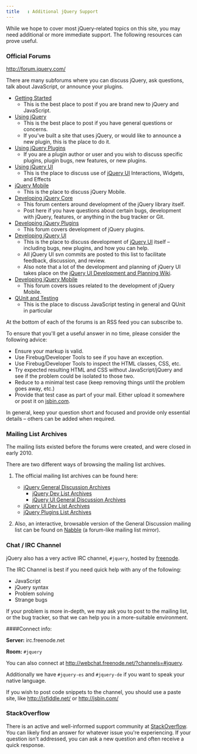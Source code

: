 ```yaml
---
title   : Additional jQuery Support
---
```


While we hope to cover most jQuery-related topics on this site, you may need additional or more immediate support. The following resources can prove useful.

### Official Forums

http://forum.jquery.com/

There are many subforums where you can discuss jQuery, ask questions, talk about JavaScript, or announce your plugins.

* [Getting Started](http://forum.jquery.com/getting-started)
  * This is the best place to post if you are brand new to jQuery and JavaScript.
* [Using jQuery](http://forum.jquery.com/using-jquery)
  * This is the best place to post if you have general questions or concerns.
  * If you've built a site that uses jQuery, or would like to announce a new plugin, this is the place to do it.
* [Using jQuery Plugins](http://forum.jquery.com/using-jquery-plugins)
  * If you are a plugin author or user and you wish to discuss specific plugins, plugin bugs, new features, or new plugins.
* [Using jQuery UI](http://forum.jquery.com/using-jquery-ui)
  * This is the place to discuss use of [jQuery UI](http://jqueryui.com/) Interactions, Widgets, and Effects
* [jQuery Mobile](http://forum.jquery.com/jquery-mobile)
  * This is the place to discuss jQuery Mobile.
* [Developing jQuery Core](http://forum.jquery.com/developing-jquery-core)
  * This forum centers around development of the jQuery library itself.
  * Post here if you have questions about certain bugs, development with jQuery, features, or anything in the bug tracker or Git.
* [Developing jQuery Plugins](http://forum.jquery.com/developing-jquery-plugins)
  * This forum covers development of jQuery plugins.
* [Developing jQuery UI](http://forum.jquery.com/developing-jquery-ui)
  * This is the place to discuss development of [jQuery UI](http://jqueryui.com/) itself – including bugs, new plugins, and how you can help.
  * All jQuery UI svn commits are posted to this list to facilitate feedback, discussion, and review.
  * Also note that a lot of the development and planning of jQuery UI takes place on the [jQuery UI Development and Planning Wiki](http://wiki.jqueryui.com/).
* [Developing jQuery Mobile](http://forum.jquery.com/developing-jquery-mobile)
  * This forum covers issues related to the development of jQuery Mobile.
* [QUnit and Testing](http://forum.jquery.com/qunit-and-testing)
  * This is the place to discuss JavaScript testing in general and QUnit in particular

At the bottom of each of the forums is an RSS feed you can subscribe to.

To ensure that you'll get a useful answer in no time, please consider the following advice:

* Ensure your markup is valid.
* Use Firebug/Developer Tools to see if you have an exception.
* Use Firebug/Developer Tools to inspect the HTML classes, CSS, etc.
* Try expected resulting HTML and CSS without JavaScript/jQuery and see if the problem could be isolated to those two.
* Reduce to a minimal test case (keep removing things until the problem goes away, etc.)
* Provide that test case as part of your mail. Either upload it somewhere or post it on [jsbin.com](http://jsbin.com/).

In general, keep your question short and focused and provide only essential details – others can be added when required.

### Mailing List Archives

The mailing lists existed before the forums were created, and were closed in early 2010.

There are two different ways of browsing the mailing list archives.

1. The official mailing list archives can be found here:
	* [jQuery General Discussion Archives](http://groups.google.com/group/jquery-en)
		* [jQuery Dev List Archives](http://groups.google.com/group/jquery-dev)
		* [jQuery UI General Discussion Archives](http://groups.google.com/group/jquery-ui)
	* [jQuery UI Dev List Archives](http://groups.google.com/group/jquery-ui-dev)
	* [jQuery Plugins List Archives](http://groups.google.com/group/jquery-plugins)

2. Also, an interactive, browsable version of the General Discussion mailing list can be found on [Nabble](http://jquery.10927.n7.nabble.com/jQuery-General-Discussion-f3.html) (a forum-like mailing list mirror).

### Chat / IRC Channel

jQuery also has a very active IRC channel, `#jquery`, hosted by [freenode](http://freenode.net/).

The IRC Channel is best if you need quick help with any of the following:

* JavaScript
* jQuery syntax
* Problem solving
* Strange bugs

If your problem is more in-depth, we may ask you to post to the mailing list, or the bug tracker, so that we can help you in a more-suitable environment.

####Connect info:

**Server:** irc.freenode.net

**Room:** `#jquery`

You can also connect at http://webchat.freenode.net/?channels=#jquery.

Additionally we have `#jquery-es` and `#jquery-de` if you want to speak your native language.

If you wish to post code snippets to the channel, you should use a paste site, like http://jsfiddle.net/ or http://jsbin.com/

### StackOverflow

There is an active and well-informed support community at [StackOverflow](http://stackoverflow.com/questions/tagged/jquery). You can likely find an answer for whatever issue you're experiencing. If your question isn't addressed, you can ask a new question and often receive a quick response.
